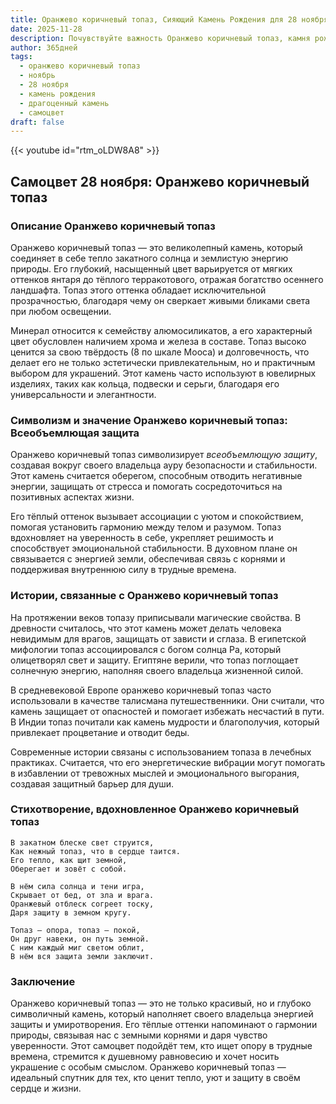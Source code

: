 ```yaml
---
title: Оранжево коричневый топаз, Сияющий Камень Рождения для 28 ноября
date: 2025-11-28
description: Почувствуйте важность Оранжево коричневый топаз, камня рождения 28 ноября, который символизирует Всеобъемлющая защита. Пусть его красота и значение осветят ваш день.
author: 365дней
tags:
  - оранжево коричневый топаз
  - ноябрь
  - 28 ноября
  - камень рождения
  - драгоценный камень
  - самоцвет
draft: false
---
```


{{< youtube id="rtm_oLDW8A8" >}}

## Самоцвет 28 ноября: Оранжево коричневый топаз

### Описание Оранжево коричневый топаз

Оранжево коричневый топаз — это великолепный камень, который соединяет в себе тепло закатного солнца и землистую энергию природы. Его глубокий, насыщенный цвет варьируется от мягких оттенков янтаря до тёплого терракотового, отражая богатство осеннего ландшафта. Топаз этого оттенка обладает исключительной прозрачностью, благодаря чему он сверкает живыми бликами света при любом освещении.

Минерал относится к семейству алюмосиликатов, а его характерный цвет обусловлен наличием хрома и железа в составе. Топаз высоко ценится за свою твёрдость (8 по шкале Мооса) и долговечность, что делает его не только эстетически привлекательным, но и практичным выбором для украшений. Этот камень часто используют в ювелирных изделиях, таких как кольца, подвески и серьги, благодаря его универсальности и элегантности.

### Символизм и значение Оранжево коричневый топаз: Всеобъемлющая защита

Оранжево коричневый топаз символизирует _всеобъемлющую защиту_, создавая вокруг своего владельца ауру безопасности и стабильности. Этот камень считается оберегом, способным отводить негативные энергии, защищать от стресса и помогать сосредоточиться на позитивных аспектах жизни.

Его тёплый оттенок вызывает ассоциации с уютом и спокойствием, помогая установить гармонию между телом и разумом. Топаз вдохновляет на уверенность в себе, укрепляет решимость и способствует эмоциональной стабильности. В духовном плане он связывается с энергией земли, обеспечивая связь с корнями и поддерживая внутреннюю силу в трудные времена.

### Истории, связанные с Оранжево коричневый топаз

На протяжении веков топазу приписывали магические свойства. В древности считалось, что этот камень может делать человека невидимым для врагов, защищать от зависти и сглаза. В египетской мифологии топаз ассоциировался с богом солнца Ра, который олицетворял свет и защиту. Египтяне верили, что топаз поглощает солнечную энергию, наполняя своего владельца жизненной силой.

В средневековой Европе оранжево коричневый топаз часто использовали в качестве талисмана путешественники. Они считали, что камень защищает от опасностей и помогает избежать несчастий в пути. В Индии топаз почитали как камень мудрости и благополучия, который привлекает процветание и отводит беды.

Современные истории связаны с использованием топаза в лечебных практиках. Считается, что его энергетические вибрации могут помогать в избавлении от тревожных мыслей и эмоционального выгорания, создавая защитный барьер для души.

### Стихотворение, вдохновленное Оранжево коричневый топаз

```
В закатном блеске свет струится,  
Как нежный топаз, что в сердце таится.  
Его тепло, как щит земной,  
Оберегает и зовёт с собой.  

В нём сила солнца и тени игра,  
Скрывает от бед, от зла и врага.  
Оранжевый отблеск согреет тоску,  
Даря защиту в земном кругу.  

Топаз — опора, топаз — покой,  
Он друг навеки, он путь земной.  
С ним каждый миг светом облит,  
В нём вся защита земли заключит.
```

### Заключение

Оранжево коричневый топаз — это не только красивый, но и глубоко символичный камень, который наполняет своего владельца энергией защиты и умиротворения. Его тёплые оттенки напоминают о гармонии природы, связывая нас с земными корнями и даря чувство уверенности. Этот самоцвет подойдёт тем, кто ищет опору в трудные времена, стремится к душевному равновесию и хочет носить украшение с особым смыслом. Оранжево коричневый топаз — идеальный спутник для тех, кто ценит тепло, уют и защиту в своём сердце и жизни.